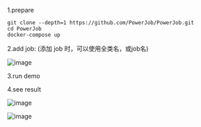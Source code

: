 1.prepare

```shell
git clone --depth=1 https://github.com/PowerJob/PowerJob.git
cd PowerJob
docker-compose up
```

2.add job: (添加 job 时，可以使用全类名，或job名)

![image](https://user-images.githubusercontent.com/65269574/215262918-61c08b2b-d570-4fb2-bf94-7efc6f0d93b6.png)

3.run demo

4.see result

![image](https://user-images.githubusercontent.com/65269574/215262980-9557d46f-d75f-4528-ac9e-2c0acfae6031.png)

![image](https://user-images.githubusercontent.com/65269574/215263010-7bf9204e-be61-4bd3-ab1e-b4aecbdfa7d2.png)